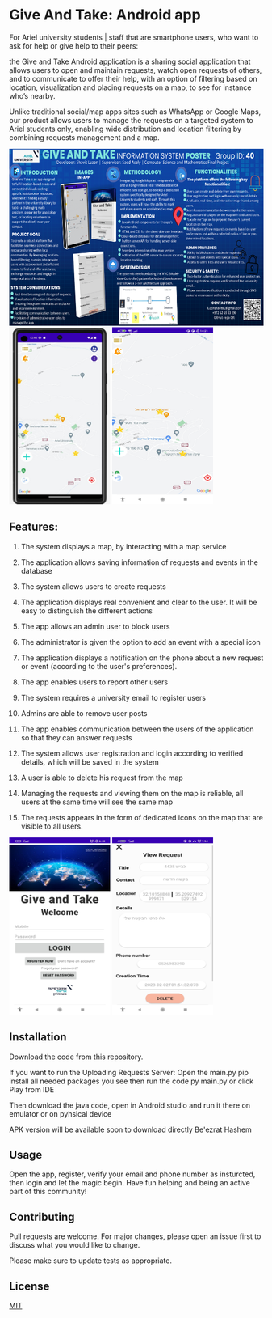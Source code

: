 # Give And Take: Android app

For Ariel university students | staff that are smartphone users, who want to ask for help or give help to their peers: 

the Give and Take Android application is a sharing social application
that allows users to open and maintain requests, watch open requests of others, and to communicate to offer their help, with an option of filtering based on location, visualization and placing requests on a map, to see for instance who’s nearby.

Unlike traditional social/map apps sites such as WhatsApp or Google Maps, our product allows users to manage the requests on a targeted system to Ariel students only, enabling wide distribution and location filtering by combining requests management and a map.

<img src="Give And Take-poster.png" width="1000" height="350">
<img src="readme_pictures/maps_for_admin.jpg" width="200" height="350">
<img src="readme_pictures/maps_for_reg.jpeg" width="200" height="350">


## Features:

1) The system displays a map, by interacting with a map service

2) The application allows saving information of requests and events in the database

3) The system allows users to create requests

4) The application displays real convenient and clear to the user.  It will be easy to distinguish the different actions

5) The app allows an admin user to block users

6) The administrator is given the option to add an event with a special icon

7) The application displays a notification on the phone about a new request or event (according to the user's preferences).

8) The app enables users to report other users

9) The system requires a university email to register users

10) Admins are able to remove user posts

11) The app enables communication between the users of the application 
    so that they can answer requests

12) The system allows user registration and login according to verified details, which will be saved in the system

13) A user is able to delete his request from the map

13) Managing the requests and viewing them on the map is reliable,
    all users at the same time will see the same map

14) The requests appears in the form of dedicated icons on the map that
    are visible to all users.
    
<img src="readme_pictures/login.jpeg" width="200" height="350">
<img src="readme_pictures/watch_request_a.jpeg" width="200" height="350">

## Installation

Download the code from this repository.

If you want to run the Uploading Requests Server:
Open the main.py
pip install all needed packages you see
then run the code py main.py
or click Play from IDE

Then download the java code, 
open in Android studio and run it there
on emulator or on pyhsical device

APK version will be available soon to download directly Be'ezrat Hashem

## Usage

Open the app, register, verify your email and phone number as insturcted,
then login and let the magic begin.
Have fun helping and being an active part of this community!

## Contributing

Pull requests are welcome. For major changes, please open an issue first
to discuss what you would like to change.

Please make sure to update tests as appropriate.


## License

[MIT](https://choosealicense.com/licenses/mit/)
